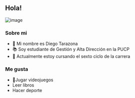 ## Hola!
![image](https://user-images.githubusercontent.com/91211759/135350801-c8b4c069-acc8-4387-a9a9-14ab18e582af.png)

### Sobre mi
- :wave: Mi nombre es Diego Tarazona
- :books: Soy estudiante de Gestión y Alta Dirección en la PUCP
- :ledger: Actualmente estoy cursando el sexto ciclo de la carrera
### Me gusta
- :space_invader:Jugar videojuegos
- Leer libros
- Hacer deporte

 
